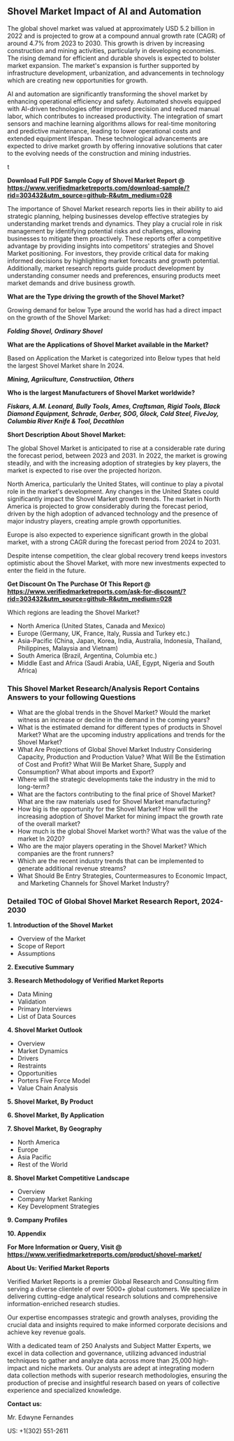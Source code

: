 <h2>Shovel Market Impact of AI and Automation</h2><p>The global shovel market was valued at approximately USD 5.2 billion in 2022 and is projected to grow at a compound annual growth rate (CAGR) of around 4.7% from 2023 to 2030. This growth is driven by increasing construction and mining activities, particularly in developing economies. The rising demand for efficient and durable shovels is expected to bolster market expansion. The market's expansion is further supported by infrastructure development, urbanization, and advancements in technology which are creating new opportunities for growth.</p><p>AI and automation are significantly transforming the shovel market by enhancing operational efficiency and safety. Automated shovels equipped with AI-driven technologies offer improved precision and reduced manual labor, which contributes to increased productivity. The integration of smart sensors and machine learning algorithms allows for real-time monitoring and predictive maintenance, leading to lower operational costs and extended equipment lifespan. These technological advancements are expected to drive market growth by offering innovative solutions that cater to the evolving needs of the construction and mining industries.</p>t</p><p id="" class=""><strong>Download Full PDF Sample Copy of Shovel Market Report @ <a href="https://www.verifiedmarketreports.com/download-sample/?rid=303432&utm_source=github-R&utm_medium=028" target="_blank">https://www.verifiedmarketreports.com/download-sample/?rid=303432&utm_source=github-R&utm_medium=028</a></strong></p><p>The importance of&nbsp;Shovel Market research reports lies in their ability to aid strategic planning, helping businesses develop effective strategies by understanding market trends and dynamics. They play a crucial role in risk management by identifying potential risks and challenges, allowing businesses to mitigate them proactively. These reports offer a competitive advantage by providing insights into competitors' strategies and Shovel Market positioning. For investors, they provide critical data for making informed decisions by highlighting market forecasts and growth potential. Additionally, market research reports guide product development by understanding consumer needs and preferences, ensuring products meet market demands and drive business growth.</p><p><strong>What are the&nbsp;Type driving the growth of the Shovel Market?</strong></p><p id="" class="">Growing demand for below Type around the world has had a direct impact on the growth of the Shovel Market:</p><em><strong>Folding Shovel, Ordinary Shovel</strong></em></p><strong>What are the&nbsp;Applications&nbsp;of Shovel Market available in the Market?</strong></p><p id="" class="">Based on Application the Market is categorized into Below types that held the largest Shovel Market share In 2024.</p><em><strong>Mining, Agriiculture, Constructiion, Others</strong></em></p><strong>Who is the largest Manufacturers of Shovel Market worldwide?</strong></p><p><em><strong>Fiskars, A.M. Leonard, Bully Tools, Ames, Craftsman, Rigid Tools, Black Diamond Equipment, Schrade, Gerber, SOG, Glock, Cold Steel, FiveJoy, Columbia River Knife & Tool, Decathlon</strong></em></p><p id="" class=""><strong>Short Description About Shovel Market:</strong></p><p>The global Shovel Market is anticipated to rise at a considerable rate during the forecast period, between 2023 and 2031. In 2022, the market is growing steadily, and with the increasing adoption of strategies by key players, the market is expected to rise over the projected horizon.</p><p>North America, particularly the United States, will continue to play a pivotal role in the market's development. Any changes in the United States could significantly impact the Shovel Market growth trends. The market in North America is projected to grow considerably during the forecast period, driven by the high adoption of advanced technology and the presence of major industry players, creating ample growth opportunities.</p><p>Europe is also expected to experience significant growth in the global market, with a strong CAGR during the forecast period from 2024 to 2031.</p><p>Despite intense competition, the clear global recovery trend keeps investors optimistic about the Shovel Market, with more new investments expected to enter the field in the future.</p><p id="" class=""><strong>Get Discount On The Purchase Of This Report @ <a href="https://www.verifiedmarketreports.com/ask-for-discount/?rid=303432&utm_source=github-R&utm_medium=028" target="_blank">https://www.verifiedmarketreports.com/ask-for-discount/?rid=303432&utm_source=github-R&utm_medium=028</a></strong></p>Which regions are leading the Shovel Market?</p><ul><li>North America (United States, Canada and Mexico)</li><li>Europe (Germany, UK, France, Italy, Russia and Turkey etc.)</li><li>Asia-Pacific (China, Japan, Korea, India, Australia, Indonesia, Thailand, Philippines, Malaysia and Vietnam)</li><li>South America (Brazil, Argentina, Columbia etc.)</li><li>Middle East and Africa (Saudi Arabia, UAE, Egypt, Nigeria and South Africa)</li></ul><h3 id="" class="">This Shovel Market Research/Analysis Report Contains Answers to your following Questions</h3><ul><li>What are the global trends in the Shovel Market? Would the market witness an increase or decline in the demand in the coming years?</li><li>What is the estimated demand for different types of products in Shovel Market? What are the upcoming industry applications and trends for the Shovel Market?</li><li>What Are Projections of Global Shovel Market Industry Considering Capacity, Production and Production Value? What Will Be the Estimation of Cost and Profit? What Will Be Market Share, Supply and Consumption? What about imports and Export?</li><li>Where will the strategic developments take the industry in the mid to long-term?</li><li>What are the factors contributing to the final price of Shovel Market? What are the raw materials used for Shovel Market manufacturing?</li><li>How big is the opportunity for the Shovel Market? How will the increasing adoption of Shovel Market for mining impact the growth rate of the overall market?</li><li>How much is the global Shovel Market worth? What was the value of the market In 2020?</li><li>Who are the major players operating in the Shovel Market? Which companies are the front runners?</li><li>Which are the recent industry trends that can be implemented to generate additional revenue streams?</li><li>What Should Be Entry Strategies, Countermeasures to Economic Impact, and Marketing Channels for Shovel Market Industry?</li></ul><h3 id="" class="">Detailed TOC of Global Shovel Market Research Report, 2024-2030</h3><p id="" class=""><strong>1. Introduction of the Shovel Market</strong></p><ul><li>Overview of the Market</li><li>Scope of Report</li><li>Assumptions</li></ul><p id="" class=""><strong>2. Executive Summary</strong></p><p id="" class=""><strong>3. Research Methodology of Verified Market Reports</strong></p><ul><li>Data Mining</li><li>Validation</li><li>Primary Interviews</li><li>List of Data Sources</li></ul><p id="" class=""><strong>4. Shovel Market Outlook</strong></p><ul><li>Overview</li><li>Market Dynamics</li><li>Drivers</li><li>Restraints</li><li>Opportunities</li><li>Porters Five Force Model</li><li>Value Chain Analysis</li></ul><p id="" class=""><strong>5. Shovel Market, By Product</strong></p><p id="" class=""><strong>6. Shovel Market, By Application</strong></p><p id="" class=""><strong>7. Shovel Market, By Geography</strong></p><ul><li>North America</li><li>Europe</li><li>Asia Pacific</li><li>Rest of the World</li></ul><p id="" class=""><strong>8. Shovel Market Competitive Landscape</strong></p><ul><li>Overview</li><li>Company Market Ranking</li><li>Key Development Strategies</li></ul><p id="" class=""><strong>9. Company Profiles</strong></p><p id="" class=""><strong>10. Appendix</strong></p><p id="" class=""><strong>For More Information or Query, Visit @ <a href="https://www.verifiedmarketreports.com/product/shovel-market/" target="_blank">https://www.verifiedmarketreports.com/product/shovel-market/</a></strong></p><p id="" class=""><strong>About Us: Verified Market Reports</strong></p><p id="" class="">Verified Market Reports is a premier Global Research and Consulting firm serving a diverse clientele of over 5000+ global customers. We specialize in delivering cutting-edge analytical research solutions and comprehensive information-enriched research studies.</p><p id="" class="">Our expertise encompasses strategic and growth analyses, providing the crucial data and insights required to make informed corporate decisions and achieve key revenue goals.</p><p id="" class="">With a dedicated team of 250 Analysts and Subject Matter Experts, we excel in data collection and governance, utilizing advanced industrial techniques to gather and analyze data across more than 25,000 high-impact and niche markets. Our analysts are adept at integrating modern data collection methods with superior research methodologies, ensuring the production of precise and insightful research based on years of collective experience and specialized knowledge.</p><p id="" class=""><strong>Contact us:</strong></p><p id="" class="">Mr. Edwyne Fernandes</p><p id="" class="">US: +1(302) 551-2611</p>